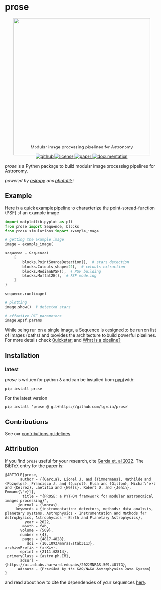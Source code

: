 # prose

<p align="center" style="margin-bottom:-50px">
    <img src="docs/_static/prose3.png" width="450">
</p>

<p align="center">
  Modular image processing pipelines for Astronomy
  <br>
  <p align="center">
    <a href="https://github.com/lgrcia/prose">
      <img src="https://img.shields.io/badge/github-lgrcia/prose-03A487.svg?style=flat" alt="github"/>
    </a>
    <a href="https://github.com/lgrcia/prose/blob/main/LICENSE">
      <img src="https://img.shields.io/badge/license-MIT-lightgray.svg?style=flat" alt="license"/>
    </a>
    <a href="https://arxiv.org/abs/2111.02814">
      <img src="https://img.shields.io/badge/paper-B166A9.svg?style=flat" alt="paper"/>
    </a>
    <a href="https://prose.readthedocs.io/en/latest">
      <img src="https://img.shields.io/badge/documentation-black.svg?style=flat" alt="documentation"/>
    </a>
  </p>
</p>

 *prose* is a Python package to build modular image processing pipelines for Astronomy.

*powered by [astropy](https://www.astropy.org/) and [photutils](https://photutils.readthedocs.io)*!

## Example

Here is a quick example pipeline to characterize the point-spread-function (PSF) of an example image


```python
import matplotlib.pyplot as plt
from prose import Sequence, blocks
from prose.simulations import example_image

# getting the example image
image = example_image()

sequence = Sequence(
    [
        blocks.PointSourceDetection(),  # stars detection
        blocks.Cutouts(shape=21),  # cutouts extraction
        blocks.MedianEPSF(),  # PSF building
        blocks.Moffat2D(),  # PSF modeling
    ]
)

sequence.run(image)

# plotting
image.show()  # detected stars

# effective PSF parameters
image.epsf.params
```

While being run on a single image, a Sequence is designed to be run on list of images (paths) and provides the architecture to build powerful pipelines. For more details check [Quickstart](https://prose.readthedocs.io/en/latest/ipynb/quickstart.html) and [What is a pipeline?](https://prose.readthedocs.io/en/latest/ipynb/core.html)

## Installation

### latest

*prose* is written for python 3 and can be installed from [pypi](https://pypi.org/project/prose/) with:

```shell
pip install prose
```

For the latest version 

```shell
pip install 'prose @ git+https://github.com/lgrcia/prose'
```

## Contributions
See our [contributions guidelines](docs/CONTRIBUTING.md)

## Attribution

If you find `prose` useful for your research, cite [Garcia et. al 2022](https://ui.adsabs.harvard.edu/abs/2022MNRAS.509.4817G). The BibTeX entry for the paper is:
```
@ARTICLE{prose,
       author = {{Garcia}, Lionel J. and {Timmermans}, Mathilde and {Pozuelos}, Francisco J. and {Ducrot}, Elsa and {Gillon}, Micha{\"e}l and {Delrez}, Laetitia and {Wells}, Robert D. and {Jehin}, Emmanu{\"e}l},
        title = "{PROSE: a PYTHON framework for modular astronomical images processing}",
      journal = {\mnras},
     keywords = {instrumentation: detectors, methods: data analysis, planetary systems, Astrophysics - Instrumentation and Methods for Astrophysics, Astrophysics - Earth and Planetary Astrophysics},
         year = 2022,
        month = feb,
       volume = {509},
       number = {4},
        pages = {4817-4828},
          doi = {10.1093/mnras/stab3113},
archivePrefix = {arXiv},
       eprint = {2111.02814},
 primaryClass = {astro-ph.IM},
       adsurl = {https://ui.adsabs.harvard.edu/abs/2022MNRAS.509.4817G},
      adsnote = {Provided by the SAO/NASA Astrophysics Data System}
}
```

and read about how to cite the dependencies of your sequences [here](https://prose.readthedocs.io/en/latest/ipynb/acknowledgement.html).

